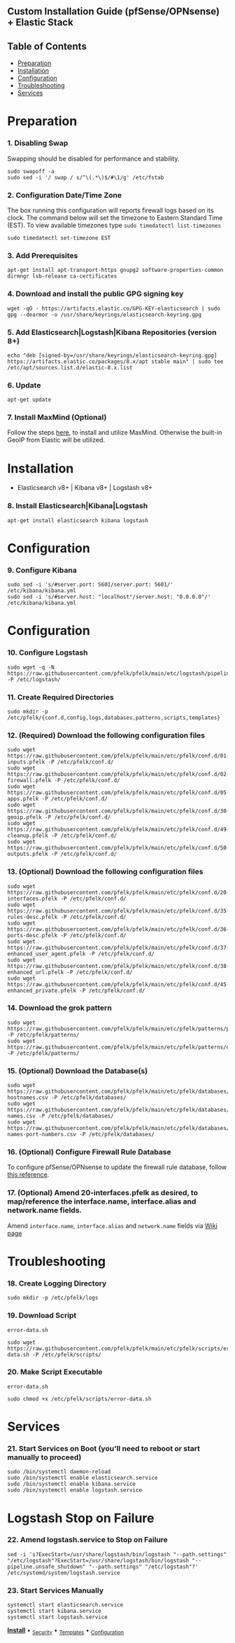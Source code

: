 ## Custom Installation Guide (pfSense/OPNsense) + Elastic Stack 

## Table of Contents

- [Preparation](#preparation)
- [Installation](#installation)
- [Configuration](#configuration)
- [Troubleshooting](#troubleshooting)
- [Services](#services)

# Preparation

### 1. Disabling Swap
Swapping should be disabled for performance and stability.
```
sudo swapoff -a
sudo sed -i '/ swap / s/^\(.*\)$/#\1/g' /etc/fstab
```

### 2. Configuration Date/Time Zone
The box running this configuration will reports firewall logs based on its clock.  The command below will set the timezone to Eastern Standard Time (EST).  To view available timezones type `sudo timedatectl list-timezones`
```
sudo timedatectl set-timezone EST
```

### 3. Add Prerequisites
```
apt-get install apt-transport-https gnupg2 software-properties-common dirmngr lsb-release ca-certificates
```

### 4. Download and install the public GPG signing key
```
wget -qO - https://artifacts.elastic.co/GPG-KEY-elasticsearch | sudo gpg --dearmor -o /usr/share/keyrings/elasticsearch-keyring.gpg
```

### 5. Add Elasticsearch|Logstash|Kibana Repositories (version 8+)
```
echo "deb [signed-by=/usr/share/keyrings/elasticsearch-keyring.gpg] https://artifacts.elastic.co/packages/8.x/apt stable main" | sudo tee /etc/apt/sources.list.d/elastic-8.x.list
```

### 6. Update
```
apt-get update
```

### 7. Install MaxMind (Optional)
Follow the steps [here](https://github.com/pfelk/pfelk/wiki/How-To:-MaxMind-via-GeoIP-with-pfELK), to install and utilize MaxMind. Otherwise the built-in GeoIP from Elastic will be utilized.

# Installation
- Elasticsearch v8+ | Kibana v8+ | Logstash v8+

### 8. Install Elasticsearch|Kibana|Logstash
```
apt-get install elasticsearch kibana logstash
```

# Configuration

### 9. Configure Kibana
```
sudo sed -i 's/#server.port: 5601/server.port: 5601/'  /etc/kibana/kibana.yml
sudo sed -i 's/#server.host: "localhost"/server.host: "0.0.0.0"/' /etc/kibana/kibana.yml
```

# Configuration

### 10. Configure Logstash
```
sudo wget -q -N https://raw.githubusercontent.com/pfelk/pfelk/main/etc/logstash/pipelines.yml -P /etc/logstash/
```

### 11. Create Required Directories
```
sudo mkdir -p /etc/pfelk/{conf.d,config,logs,databases,patterns,scripts,templates}
```

### 12. (Required) Download the following configuration files
```
sudo wget https://raw.githubusercontent.com/pfelk/pfelk/main/etc/pfelk/conf.d/01-inputs.pfelk -P /etc/pfelk/conf.d/
sudo wget https://raw.githubusercontent.com/pfelk/pfelk/main/etc/pfelk/conf.d/02-firewall.pfelk -P /etc/pfelk/conf.d/
sudo wget https://raw.githubusercontent.com/pfelk/pfelk/main/etc/pfelk/conf.d/05-apps.pfelk -P /etc/pfelk/conf.d/
sudo wget https://raw.githubusercontent.com/pfelk/pfelk/main/etc/pfelk/conf.d/30-geoip.pfelk -P /etc/pfelk/conf.d/
sudo wget https://raw.githubusercontent.com/pfelk/pfelk/main/etc/pfelk/conf.d/49-cleanup.pfelk -P /etc/pfelk/conf.d/
sudo wget https://raw.githubusercontent.com/pfelk/pfelk/main/etc/pfelk/conf.d/50-outputs.pfelk -P /etc/pfelk/conf.d/
```

### 13. (Optional) Download the following configuration files
```
sudo wget https://raw.githubusercontent.com/pfelk/pfelk/main/etc/pfelk/conf.d/20-interfaces.pfelk -P /etc/pfelk/conf.d/
sudo wget https://raw.githubusercontent.com/pfelk/pfelk/main/etc/pfelk/conf.d/35-rules-desc.pfelk -P /etc/pfelk/conf.d/
sudo wget https://raw.githubusercontent.com/pfelk/pfelk/main/etc/pfelk/conf.d/36-ports-desc.pfelk -P /etc/pfelk/conf.d/
sudo wget https://raw.githubusercontent.com/pfelk/pfelk/main/etc/pfelk/conf.d/37-enhanced_user_agent.pfelk -P /etc/pfelk/conf.d/
sudo wget https://raw.githubusercontent.com/pfelk/pfelk/main/etc/pfelk/conf.d/38-enhanced_url.pfelk -P /etc/pfelk/conf.d/
sudo wget https://raw.githubusercontent.com/pfelk/pfelk/main/etc/pfelk/conf.d/45-enhanced_private.pfelk -P /etc/pfelk/conf.d/
```

### 14. Download the grok pattern
```
sudo wget https://raw.githubusercontent.com/pfelk/pfelk/main/etc/pfelk/patterns/pfelk.grok -P /etc/pfelk/patterns/
sudo wget https://raw.githubusercontent.com/pfelk/pfelk/main/etc/pfelk/patterns/openvpn.grok -P /etc/pfelk/patterns/
```

### 15. (Optional) Download the Database(s)
```
sudo wget https://raw.githubusercontent.com/pfelk/pfelk/main/etc/pfelk/databases/private-hostnames.csv -P /etc/pfelk/databases/
sudo wget https://raw.githubusercontent.com/pfelk/pfelk/main/etc/pfelk/databases/rule-names.csv -P /etc/pfelk/databases/
sudo wget https://raw.githubusercontent.com/pfelk/pfelk/main/etc/pfelk/databases/service-names-port-numbers.csv -P /etc/pfelk/databases/
```

### 16. (Optional) Configure Firewall Rule Database
To configure pfSense/OPNsense to update the firewall rule database, follow [this reference](https://github.com/pfelk/pfelk/wiki/References:-Rule-Descriptions).

### 17. (Optional) Amend 20-interfaces.pfelk as desired, to map/reference the interface.name, interface.alias and network.name fields. 
Amend `interface.name`, `interface.alias` and `network.name` fields via [Wiki page](https://github.com/pfelk/pfelk/wiki/References:-Customized-Interface-Names)

# Troubleshooting
### 18. Create Logging Directory 
```
sudo mkdir -p /etc/pfelk/logs
```

### 19. Download Script
`error-data.sh`
```
sudo wget https://raw.githubusercontent.com/pfelk/pfelk/main/etc/pfelk/scripts/error-data.sh -P /etc/pfelk/scripts/
```

### 20. Make Script Executable
`error-data.sh` 
```
sudo chmod +x /etc/pfelk/scripts/error-data.sh
```

# Services
### 21. Start Services on Boot (you'll need to reboot or start manually to proceed)
```
sudo /bin/systemctl daemon-reload
sudo /bin/systemctl enable elasticsearch.service
sudo /bin/systemctl enable kibana.service
sudo /bin/systemctl enable logstash.service
```

# Logstash Stop on Failure 
### 22. Amend logstash.service to Stop on Failure
```
sed -i 's?ExecStart=/usr/share/logstash/bin/logstash "--path.settings" "/etc/logstash"?ExecStart=/usr/share/logstash/bin/logstash "--pipeline.unsafe_shutdown" "--path.settings" "/etc/logstash"?' /etc/systemd/system/logstash.service
```

### 23. Start Services Manually
```
systemctl start elasticsearch.service 
systemctl start kibana.service
systemctl start logstash.service
```

**[Install](debian.md)** • <sub>[Security](security.md)</sub> • <sub>[Templates](templates.md)</sub> • <sub>[Configuration](configuration.md)</sub>
